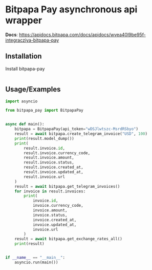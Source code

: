 
# Bitpapa Pay asynchronous api wrapper

**Docs**: https://apidocs.bitpapa.com/docs/apidocs/wvea40l9be95f-integracziya-bitpapa-pay

    

## Installation

Install bitpapa-pay

```bash
```
    
## Usage/Examples

```python
import asyncio

from bitpapa_pay import BitpapaPay


async def main():
    bitpapa = BitpapaPay(api_token="wDSJlwtszc-MsrdRSbyo")
    result = await bitpapa.create_telegram_invoice("USD", 100)
    print(result.model_dump())
    print(
        result.invoice.id,
        result.invoice.currency_code,
        result.invoice.amount,
        result.invoice.status,
        result.invoice.created_at,
        result.invoice.updated_at,
        result.invoice.url
    )
    result = await bitpapa.get_telegram_invoices()
    for invoice in result.invoices:
        print(
            invoice.id,
            invoice.currency_code,
            invoice.amount,
            invoice.status,
            invoice.created_at,
            invoice.updated_at,
            invoice.url
        )
    result = await bitpapa.get_exchange_rates_all()
    print(result)


if __name__ == "__main__":
    asyncio.run(main())
```

